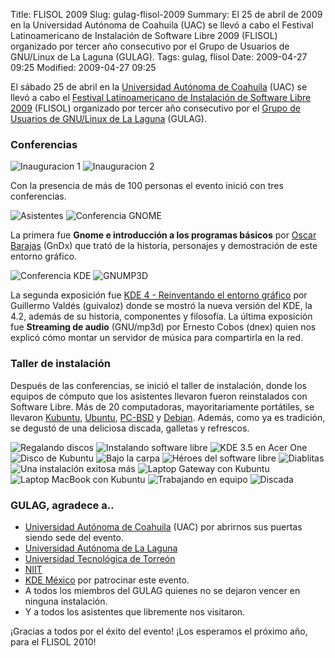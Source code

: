 Title: FLISOL 2009
Slug: gulag-flisol-2009
Summary: El 25 de abril de 2009 en la Universidad Autónoma de Coahuila (UAC) se llevó a cabo el Festival Latinoamericano de Instalación de Software Libre 2009 (FLISOL) organizado por tercer año consecutivo por el Grupo de Usuarios de GNU/Linux de La Laguna (GULAG).
Tags: gulag, flisol
Date: 2009-04-27 09:25
Modified: 2009-04-27 09:25


El sábado 25 de abril en la [Universidad Autónoma de Coahuila](http://www.uadec.mx/) (UAC) se llevó a cabo el [Festival Latinoamericano de Instalación de Software Libre 2009](http://www.flisol.net/) (FLISOL) organizado por tercer año consecutivo por el [Grupo de Usuarios de GNU/Linux de La Laguna](http://www.gulag.org.mx/) (GULAG).

### Conferencias

<img class="img-fluid" src="guivaloz-01-inauguracion.jpg" alt="Inauguracion 1">

<img class="img-fluid" src="guivaloz-02-conferencias.jpg" alt="Inauguracion 2">

Con la presencia de más de 100 personas el evento inició con tres conferencias.

<img class="img-fluid" src="guivaloz-06-asistentes.jpg" alt="Asistentes">

<img class="img-fluid" src="guivaloz-03-conferencia-gnome.jpg" alt="Conferencia GNOME">

La primera fue **Gnome e introducción a los programas básicos** por [Oscar Barajas](http://gndx.org/) (GnDx) que trató de la historia, personajes y demostración de este entorno gráfico.

<img class="img-fluid" src="guivaloz-04-conferencia-kde4.jpg" alt="Conferencia KDE">

<img class="img-fluid" src="guivaloz-05-conferencia-gnump3d.jpg" alt="GNUMP3D">

La segunda exposición fue [KDE 4 - Reinventando el entorno gráfico](http://www.movimientolibre.com/presentaciones/kde-4-reinventando-el-entorno-grafico.html) por Guillermo Valdés (guivaloz) donde se mostró la nueva versión del KDE, la 4.2, además de su historia, componentes y filosofía. La última exposición fue **Streaming de audio** (GNU/mp3d) por Ernesto Cobos (dnex) quien nos explicó cómo montar un servidor de música para compartirla en la red.

### Taller de instalación

Después de las conferencias, se inició el taller de instalación, donde los equipos de cómputo que los asistentes llevaron fueron reinstalados con Software Libre. Más de 20 computadoras, mayoritariamente portátiles, se llevaron [Kubuntu](http://www.kubuntu.org/), [Ubuntu](http://www.ubuntu.com/), [PC-BSD](http://www.pcbsd.org/) y [Debian](http://www.debian.org/). Además, como ya es tradición, se degustó de una deliciosa discada, galletas y refrescos.

<img class="img-fluid" src="guivaloz-07-regalando-discos.jpg" alt="Regalando discos">

<img class="img-fluid" src="guivaloz-08-instalando-software-libre.jpg" alt="Instalando software libre">

<img class="img-fluid" src="guivaloz-09-kde35-en-acer-one.jpg" alt="KDE 3.5 en Acer One">

<img class="img-fluid" src="guivaloz-10-disco-de-kubuntu.jpg" alt="Disco de Kubuntu">

<img class="img-fluid" src="guivaloz-11-bajo-la-carpa.jpg" alt="Bajo la carpa">

<img class="img-fluid" src="guivaloz-12-heroes-del-software-libre.jpg" alt="Héroes del software libre">

<img class="img-fluid" src="guivaloz-13-diablitas-usando-kde42.jpg" alt="Diablitas">

<img class="img-fluid" src="guivaloz-14-una-instalacion-exitosa-mas.jpg" alt="Una instalación exitosa más">

<img class="img-fluid" src="guivaloz-15-laptop-gateway-con-kubuntu.jpg" alt="Laptop Gateway con Kubuntu">

<img class="img-fluid" src="guivaloz-16-laptop-macbook-con-kubuntu.jpg" alt="Laptop MacBook con Kubuntu">

<img class="img-fluid" src="guivaloz-17-trabajo-en-equipo.jpg" alt="Trabajando en equipo">

<img class="img-fluid" src="guivaloz-18-discada.jpg" alt="Discada">

### GULAG, agradece a..

* [Universidad Autónoma de Coahuila](http://www.uadec.mx/) (UAC) por abrirnos sus puertas siendo sede del evento.
* [Universidad Autónoma de La Laguna](http://www.ual.mx/)
* [Universidad Tecnológica de Torreón](http://www.utt.edu.mx/)
* [NIIT](http://www.niit-laguna.com/)
* [KDE México](http://www.kde.org.mx/) por patrocinar este evento.
* A todos los miembros del GULAG quienes no se dejaron vencer en ninguna instalación.
* Y a todos los asistentes que libremente nos visitaron.

¡Gracias a todos por el éxito del evento! ¡Los esperamos el próximo año, para el FLISOL 2010!
